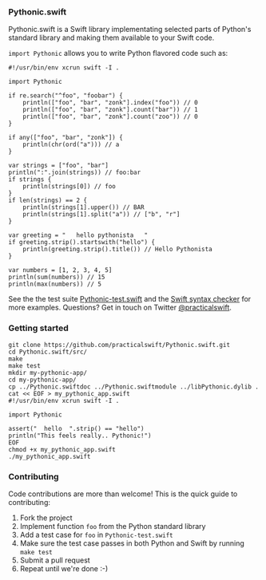 ### Pythonic.swift

Pythonic.swift is a Swift library implementating selected parts of Python's standard library and making them available to your Swift code.

```import Pythonic``` allows you to write Python flavored code such as:

```
#!/usr/bin/env xcrun swift -I .

import Pythonic

if re.search("^foo", "foobar") {
    println(["foo", "bar", "zonk"].index("foo")) // 0
    println(["foo", "bar", "zonk"].count("bar")) // 1
    println(["foo", "bar", "zonk"].count("zoo")) // 0
}

if any(["foo", "bar", "zonk"]) {
    println(chr(ord("a"))) // a
}

var strings = ["foo", "bar"]
println(":".join(strings)) // foo:bar
if strings {
    println(strings[0]) // foo
}
if len(strings) == 2 {
    println(strings[1].upper()) // BAR
    println(strings[1].split("a")) // ["b", "r"]
}

var greeting = "   hello pythonista   "
if greeting.strip().startswith("hello") {
    println(greeting.strip().title()) // Hello Pythonista
}

var numbers = [1, 2, 3, 4, 5]
println(sum(numbers)) // 15
println(max(numbers)) // 5
```

See the the test suite <a href="https://github.com/practicalswift/pythonic-swift/blob/master/src/Pythonic-test.swift">Pythonic-test.swift</a> and the <a href="https://github.com/practicalswift/Pythonic.swift/blob/master/src/swift-style-checker.swift">Swift syntax checker</a> for more examples. Questions? Get in touch on Twitter <a href="https://twitter.com/practicalswift">@practicalswift</a>.

### Getting started

```
git clone https://github.com/practicalswift/Pythonic.swift.git
cd Pythonic.swift/src/
make
make test
mkdir my-pythonic-app/
cd my-pythonic-app/
cp ../Pythonic.swiftdoc ../Pythonic.swiftmodule ../libPythonic.dylib .
cat << EOF > my_pythonic_app.swift
#!/usr/bin/env xcrun swift -I .

import Pythonic

assert("  hello  ".strip() == "hello")
println("This feels really.. Pythonic!")
EOF
chmod +x my_pythonic_app.swift
./my_pythonic_app.swift
```

### Contributing

Code contributions are more than welcome! This is the quick guide to contributing:

1. Fork the project
2. Implement function `foo` from the Python standard library
3. Add a test case for `foo` in `Pythonic-test.swift`
4. Make sure the test case passes in both Python and Swift by running `make test`
5. Submit a pull request
6. Repeat until we're done :-)
